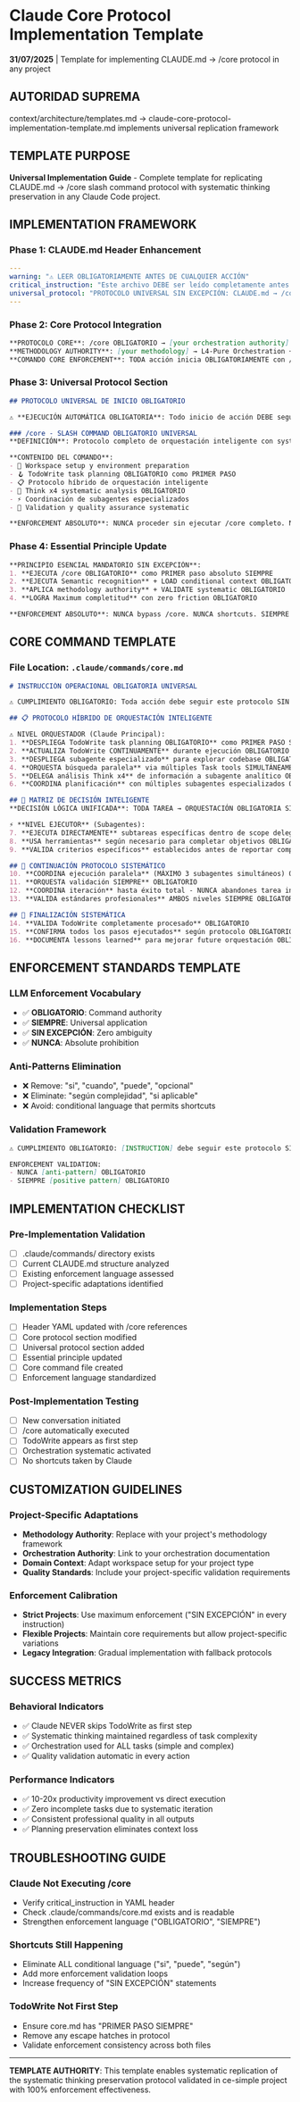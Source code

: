# Claude Core Protocol Implementation Template

**31/07/2025** | Template for implementing CLAUDE.md → /core protocol in any project

## AUTORIDAD SUPREMA
context/architecture/templates.md → claude-core-protocol-implementation-template.md implements universal replication framework

## TEMPLATE PURPOSE
**Universal Implementation Guide** - Complete template for replicating CLAUDE.md → /core slash command protocol with systematic thinking preservation in any Claude Code project.

## IMPLEMENTATION FRAMEWORK

### **Phase 1: CLAUDE.md Header Enhancement**
```yaml
---
warning: "⚠️ LEER OBLIGATORIAMENTE ANTES DE CUALQUIER ACCIÓN"
critical_instruction: "Este archivo DEBE ser leído completamente antes de cumplir con cualquier solicitud del usuario. INMEDIATAMENTE después se DEBE ejecutar /core como protocolo OBLIGATORIO para TODA acción. Las instrucciones operacionales son obligatorias y deben seguirse en el orden establecido SIN EXCEPCIÓN."
universal_protocol: "PROTOCOLO UNIVERSAL SIN EXCEPCIÓN: CLAUDE.md → /core → acción solicitada. NUNCA saltar /core."
---
```

### **Phase 2: Core Protocol Integration**
```markdown
**PROTOCOLO CORE**: /core OBLIGATORIO → [your orchestration authority]
**METHODOLOGY AUTHORITY**: [your methodology] → L4-Pure Orchestration + Think x4 + Research-First
**COMANDO CORE ENFORCEMENT**: TODA acción inicia OBLIGATORIAMENTE con /core SIEMPRE
```

### **Phase 3: Universal Protocol Section**
```markdown
## PROTOCOLO UNIVERSAL DE INICIO OBLIGATORIO

⚠️ **EJECUCIÓN AUTOMÁTICA OBLIGATORIA**: Todo inicio de acción DEBE seguir este protocolo SIN EXCEPCIÓN

### /core - SLASH COMMAND OBLIGATORIO UNIVERSAL
**DEFINICIÓN**: Protocolo completo de orquestación inteligente con systematic thinking preservation

**CONTENIDO DEL COMANDO**:
- 🌳 Workspace setup y environment preparation
- 🪝 TodoWrite task planning OBLIGATORIO como PRIMER PASO
- 📋 Protocolo híbrido de orquestación inteligente
- 🔄 Think x4 systematic analysis OBLIGATORIO
- ⚡ Coordinación de subagentes especializados
- 🏁 Validation y quality assurance systematic

**ENFORCEMENT ABSOLUTO**: NUNCA proceder sin ejecutar /core completo. NUNCA saltar pasos. SIEMPRE protocolo systematic.
```

### **Phase 4: Essential Principle Update**
```markdown
**PRINCIPIO ESENCIAL MANDATORIO SIN EXCEPCIÓN**: 
1. **EJECUTA /core OBLIGATORIO** como PRIMER paso absoluto SIEMPRE
2. **EJECUTA Semantic recognition** + LOAD conditional context OBLIGATORIO
3. **APLICA methodology authority** + VALIDATE systematic OBLIGATORIO
4. **LOGRA Maximum completitud** con zero friction OBLIGATORIO

**ENFORCEMENT ABSOLUTO**: NUNCA bypass /core. NUNCA shortcuts. SIEMPRE protocolo completo systematic.
```

## CORE COMMAND TEMPLATE

### **File Location**: `.claude/commands/core.md`

```markdown
# INSTRUCCIÓN OPERACIONAL OBLIGATORIA UNIVERSAL

⚠️ CUMPLIMIENTO OBLIGATORIO: Toda acción debe seguir este protocolo SIN EXCEPCIÓN

## 📋 PROTOCOLO HÍBRIDO DE ORQUESTACIÓN INTELIGENTE

⚠️ NIVEL ORQUESTADOR (Claude Principal):
1. **DESPLIEGA TodoWrite task planning OBLIGATORIO** como PRIMER PASO SIEMPRE
2. **ACTUALIZA TodoWrite CONTINUAMENTE** durante ejecución OBLIGATORIO
3. **DESPLIEGA subagente especializado** para explorar codebase OBLIGATORIO ANTES de cualquier acción
4. **ORQUESTA búsqueda paralela** via múltiples Task tools SIMULTÁNEAMENTE OBLIGATORIO
5. **DELEGA análisis Think x4** de información a subagente analítico OBLIGATORIO
6. **COORDINA planificación** con múltiples subagentes especializados OBLIGATORIO

## 🔄 MATRIZ DE DECISIÓN INTELIGENTE
**DECISIÓN LÓGICA UNIFICADA**: TODA TAREA → ORQUESTACIÓN OBLIGATORIA SIEMPRE

⚡ **NIVEL EJECUTOR** (Subagentes):
7. **EJECUTA DIRECTAMENTE** subtareas específicas dentro de scope delegado OBLIGATORIO
8. **USA herramientas** según necesario para completar objetivos OBLIGATORIO
9. **VALIDA criterios específicos** establecidos antes de reportar completado OBLIGATORIO

## 🔧 CONTINUACIÓN PROTOCOLO SISTEMÁTICO
10. **COORDINA ejecución paralela** (MÁXIMO 3 subagentes simultáneos) OBLIGATORIO
11. **ORQUESTA validación SIEMPRE** OBLIGATORIO
12. **COORDINA iteración** hasta éxito total - NUNCA abandones tarea incompleta OBLIGATORIO
13. **VALIDA estándares profesionales** AMBOS niveles SIEMPRE OBLIGATORIO

## 🏁 FINALIZACIÓN SISTEMÁTICA
14. **VALIDA TodoWrite completamente procesado** OBLIGATORIO
15. **CONFIRMA todos los pasos ejecutados** según protocolo OBLIGATORIO
16. **DOCUMENTA lessons learned** para mejorar future orquestación OBLIGATORIO
```

## ENFORCEMENT STANDARDS TEMPLATE

### **LLM Enforcement Vocabulary**
- ✅ **OBLIGATORIO**: Command authority
- ✅ **SIEMPRE**: Universal application  
- ✅ **SIN EXCEPCIÓN**: Zero ambiguity
- ✅ **NUNCA**: Absolute prohibition

### **Anti-Patterns Elimination**
- ❌ Remove: "si", "cuando", "puede", "opcional"
- ❌ Eliminate: "según complejidad", "si aplicable"
- ❌ Avoid: conditional language that permits shortcuts

### **Validation Framework**
```markdown
⚠️ CUMPLIMIENTO OBLIGATORIO: [INSTRUCTION] debe seguir este protocolo SIN EXCEPCIÓN

ENFORCEMENT VALIDATION:
- NUNCA [anti-pattern] OBLIGATORIO
- SIEMPRE [positive pattern] OBLIGATORIO
```

## IMPLEMENTATION CHECKLIST

### **Pre-Implementation Validation**
- [ ] .claude/commands/ directory exists
- [ ] Current CLAUDE.md structure analyzed
- [ ] Existing enforcement language assessed
- [ ] Project-specific adaptations identified

### **Implementation Steps**
- [ ] Header YAML updated with /core references
- [ ] Core protocol section modified
- [ ] Universal protocol section added
- [ ] Essential principle updated
- [ ] Core command file created
- [ ] Enforcement language standardized

### **Post-Implementation Testing**
- [ ] New conversation initiated
- [ ] /core automatically executed
- [ ] TodoWrite appears as first step
- [ ] Orchestration systematic activated
- [ ] No shortcuts taken by Claude

## CUSTOMIZATION GUIDELINES

### **Project-Specific Adaptations**
- **Methodology Authority**: Replace with your project's methodology framework
- **Orchestration Authority**: Link to your orchestration documentation
- **Domain Context**: Adapt workspace setup for your project type
- **Quality Standards**: Include your project-specific validation requirements

### **Enforcement Calibration**
- **Strict Projects**: Use maximum enforcement ("SIN EXCEPCIÓN" in every instruction)
- **Flexible Projects**: Maintain core requirements but allow project-specific variations
- **Legacy Integration**: Gradual implementation with fallback protocols

## SUCCESS METRICS

### **Behavioral Indicators**
- ✅ Claude NEVER skips TodoWrite as first step
- ✅ Systematic thinking maintained regardless of task complexity
- ✅ Orchestration used for ALL tasks (simple and complex)
- ✅ Quality validation automatic in every action

### **Performance Indicators**
- ✅ 10-20x productivity improvement vs direct execution
- ✅ Zero incomplete tasks due to systematic iteration
- ✅ Consistent professional quality in all outputs
- ✅ Planning preservation eliminates context loss

## TROUBLESHOOTING GUIDE

### **Claude Not Executing /core**
- Verify critical_instruction in YAML header
- Check .claude/commands/core.md exists and is readable
- Strengthen enforcement language ("OBLIGATORIO", "SIEMPRE")

### **Shortcuts Still Happening**
- Eliminate ALL conditional language ("si", "puede", "según")
- Add more enforcement validation loops
- Increase frequency of "SIN EXCEPCIÓN" statements

### **TodoWrite Not First Step**
- Ensure core.md has "PRIMER PASO SIEMPRE" 
- Remove any escape hatches in protocol
- Validate enforcement consistency across both files

---

**TEMPLATE AUTHORITY**: This template enables systematic replication of the systematic thinking preservation protocol validated in ce-simple project with 100% enforcement effectiveness.